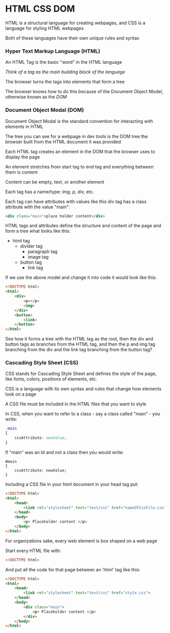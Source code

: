 # HTML CSS DOM

HTML is a structural language for creating webpages, and CSS is a language for styling HTML webpages

Both of these languages have their own unique rules and syntax

### Hyper Text Markup Language (HTML)

An HTML Tag is the basic "word" in the HTML language

*Think of a tag as the main building block of the language*

The browser turns the tags into elements that form a tree

The browser knows how to do this because of the Document Object Model, otherwise known as the *DOM*

### Document Object Modal (DOM)

Document Object Modal is the standard convention for interacting with elements in HTML

The tree you can see for a webpage in dev tools is the DOM tree the browser built from the HTML document it was provided

Each HTML tag creates an element in the DOM that the browser uses to display the page

An element stretches from start tag to end tag and everything between them is content

Content can be empty, text, or another element

Each tag has a name/type: *img, p, div,* etc.

Each tag can have attributes with values like this div tag has a class attribute with the value "main":

```html
<div class="main">place holder content</div>
```

HTML tags and attributes define the structure and content of the page and form a tree what looks like this:

- html tag
    - divider tag
        - paragraph tag
        - image tag
    - button tag
        - link tag

If we use the above model and change it into code it would look like this:

```html
<!DOCTYPE html>
<html>
    <div>
        <p></p>
        <img>
    </div>
    <button>
        <link>
    </button>
</html>
```

See how it forms a tree with the HTML tag as the root, then the div and button tags as branches from the HTML tag, and then the p and img tag branching from the div and the link tag branching from the button tag?

### Cascading Style Sheet (CSS)

CSS stands for Cascading Style Sheet and defines the style of the page, like fonts, colors, positions of elements, etc.

CSS is a language with its own syntax and rules that change how elements look on a page

A CSS file must be included in the HTML files that you want to style

In CSS, when you want to refer to a class - say a class called "main" - you write:

```CSS
.main
{
    cssAttribute: newValue;
}
```

If "main" was an Id and not a class then you would write:

```
#main
{
    cssAttribute: newValue;
}
```

Including a CSS file in your html document in your head tag put:

```HTML
<!DOCTYPE html>
<html>
    <head>
        <link rel="stylesheet" text="text/css" href="nameOfCssFile.css">
    </head>
    <body>
        <p> Placeholder content </p>
    </body>
</html>
```

For organizations sake, every web element is box shaped on a web page

Start every HTML file with: 

```html
<!DOCTYPE html>
```

And put all the code for that page between an 'html' tag like this:

```HTML
<!DOCTYPE html>
<html>
    <head>
        <link rel="stylesheet" text="text/css" href="style.css">
    </head>
    <body>
        <div class="main">
            <p> Placeholder content </p>
        </div>
    </body>
</html>
```
